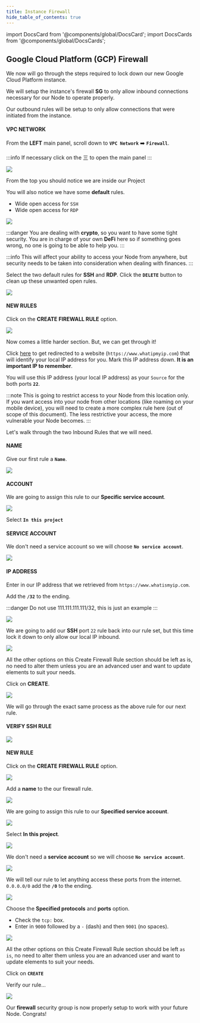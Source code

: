 ```yaml
---
title: Instance Firewall
hide_table_of_contents: true
---
```


import DocsCard from '@components/global/DocsCard';
import DocsCards from '@components/global/DocsCards';

<head>
  <title>Google Cloud Platform GCP Firewall</title>
  <meta
    name="description"
    content="Add Security Group to Google Cloud Platform (GCP) instance."
  />
  <style>{`
    :root {
      --doc-item-container-width: 60rem;
    }
  `}
  </style>
</head>

## Google Cloud Platform (GCP) Firewall 

We now will go through the steps required to lock down our new Google Cloud Platform instance.

We will setup the instance's firewall **SG** to only allow inbound connections necessary for our Node to operate properly.

Our outbound rules will be setup to only allow connections that were initiated from the instance.

#### VPC NETWORK

From the **LEFT** main panel, scroll down to **`VPC Network`** ➡️ **`Firewall`**.

:::info
If necessary click on the 三 to open the main panel
:::

![](/img/validator_nodes/node-gcp-sg1.png)

From the top you should notice we are inside our Project

You will also notice we have some **default** rules.

- Wide open access for `SSH`
- Wide open access for `RDP`

![](/img/validator_nodes/node-gcp-sg2.png)


:::danger
You are dealing with **crypto**, so you want to have some tight security. You are in charge of your own **DeFi** here so if something goes wrong, no one is going to be able to help you.
:::

:::info 
This will affect your ability to access your Node from anywhere, but security needs to be taken into consideration when dealing with finances.
:::

Select the two default rules for **SSH** and **RDP**. Click the **`DELETE`** button to clean up these unwanted open rules.

![](/img/validator_nodes/node-gcp-sg3.png)

#### NEW RULES

Click on the **CREATE FIREWALL RULE** option.

![](/img/validator_nodes/node-gcp-sg4.png)

Now comes a little harder section. But, we can get through it!

Click [here](https://www.whatismyip.com) to get redirected to a website (`https://www.whatipmyip.com`) that will identify your local IP address for you.  Mark this IP address down.  **It is an important IP to remember**.

You will use this IP address (your local IP address) as your `Source` for the both ports **`22`**.

:::note
This is going to restrict access to your Node from this location only. If you want access into your node from other locations (like roaming on your mobile device), you will need to create a more complex rule here (out of scope of this document). The less restrictive your access, the more vulnerable your Node becomes.
:::


Let's walk through the two Inbound Rules that we will need.

#### NAME

Give our first rule a **`Name`**.

![](/img/validator_nodes/node-gcp-sg5.png)

#### ACCOUNT

We are going to assign this rule to our **Specific service account**.

![](/img/validator_nodes/node-gcp-sg6.png)

Select **`In this project`**

#### SERVICE ACCOUNT

We don't need a service account so we will choose **`No service account`**.

![](/img/validator_nodes/node-gcp-sg7.png)

#### IP ADDRESS

Enter in our IP address that we retrieved from `https://www.whatismyip.com`.

Add the **`/32`** to the ending.

:::danger
Do not use 111.111.111.111/32, this is just an example
:::

![](/img/validator_nodes/node-gcp-sg8.png)

We are going to add our **SSH** port `22` rule back into our rule set, but this time lock it down to only allow our local IP inbound.

![](/img/validator_nodes/node-gcp-sg9.png)

All the other options on this Create Firewall Rule section should be left as is, no need to alter them unless you are an advanced user and want to update elements to suit your needs.

Click on **CREATE**.

![](/img/validator_nodes/node-gcp-sg10.png)

We will go through the exact same process as the above rule for our next rule.

#### VERIFY SSH RULE

![](/img/validator_nodes/node-gcp-sg11.png)

#### NEW RULE

Click on the **CREATE FIREWALL RULE** option.

![](/img/validator_nodes/node-gcp-sg12.png)

Add a **name** to the our firewall rule.

![](/img/validator_nodes/node-gcp-sg13.png)

We are going to assign this rule to our **Specified service account**.

![](/img/validator_nodes/node-gcp-sg14.png)

Select **In this project**.

![](/img/validator_nodes/node-gcp-sg15.png)

We don't need a **service account** so we will choose **`No service account`**.

![](/img/validator_nodes/node-gcp-sg16.png)

We will tell our rule to let anything access these ports from the internet. `0.0.0.0/0` add the **`/0`** to the ending.

![](/img/validator_nodes/node-gcp-sg17.png)

Choose the **Specified protocols** and **ports** option.

- Check the `tcp:` box.
- Enter in `9000` followed by a `-` (dash) and then `9001` (no spaces).

![](/img/validator_nodes/node-gcp-sg18.png)

All the other options on this Create Firewall Rule section should be left `as is`, no need to alter them unless you are an advanced user and want to update elements to suit your needs.

Click on **`CREATE`**

Verify our rule...

![](/img/validator_nodes/node-gcp-sg19.png)

Our **firewall** security group is now properly setup to work with your future Node.  Congrats!
